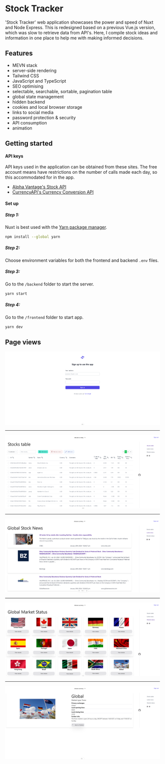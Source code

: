 # Stock Tracker

'Stock Tracker' web application showcases the power and speed of Nuxt and Node Express. This is redesigned based on a previous Vue.js version, which was slow to retrieve data from API's. Here, I compile stock ideas and information in one place to help me with making informed decisions.

## Features

- MEVN stack
- server-side rendering
- Tailwind CSS
- JavaScript and TypeScript
- SEO optimising
- selectable, searchable, sortable, pagination table
- global state management
- hidden backend
- cookies and local browser storage
- links to social media
- password protection & security
- API consumption
- animation

## Getting started

#### API keys

API keys used in the application can be obtained from these sites. The free account means have restrictions on the number of calls made each day, so this accommodated for in the app.

- [Alpha Vantage's Stock API](https://www.alphavantage.co/)
- [CurrencyAPI's Currency Conversion API](https://currencyapi.com/)

#### Set up

##### Step 1:

Nuxt is best used with the [Yarn package manager](https://classic.yarnpkg.com/en/docs/install#windows-stable).

```sh
npm install --global yarn
```

##### Step 2:

Choose environment variables for both the frontend and backend `.env` files.

##### Step 3:

Go to the `/backend` folder to start the server.

```sh
yarn start
```

##### Step 4:

Go to the `/frontend` folder to start app.

```sh
yarn dev
```

## Page views

![Signup page](/frontend/content/signup.png)

---

![Stocks table](/frontend/content/stock-table.png)

---

![Stock news page](/frontend/content/global-news.png)

---

![Global market status](/frontend/content/global-market-status.png)

---

![Detailed view of market status](/frontend/content/detailed-view.png)
